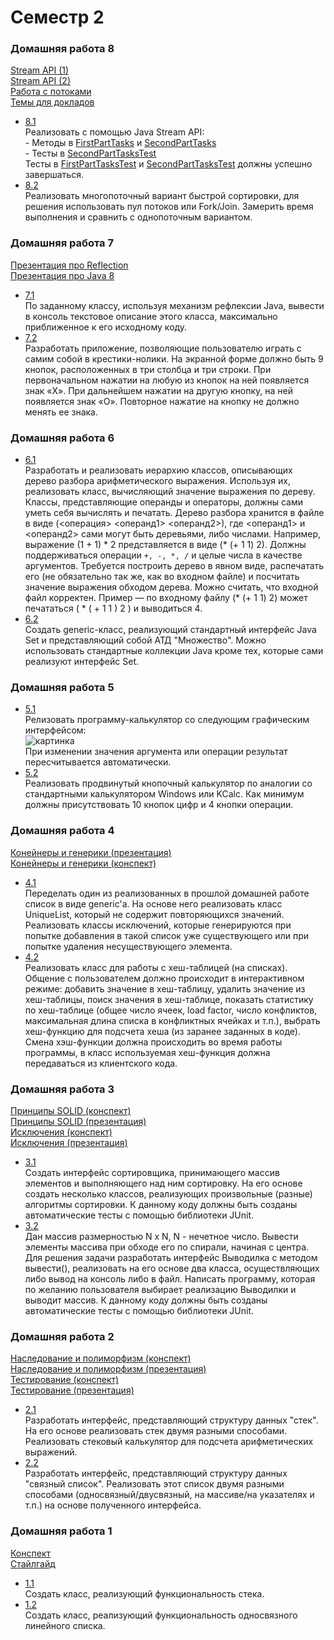 Семестр 2
=========
### Домашняя работа 8
[Stream API (1)](http://mit.spbau.ru/sewiki/images/5/5c/Java_2016_B_08.pdf) <br/>
[Stream API (2)](http://mit.spbau.ru/sewiki/images/2/25/Java_2016_B_09.pdf) <br/>
[Работа с потоками](http://mit.spbau.ru/sewiki/images/2/27/Java_2016_B_11.pdf) <br/>
[Темы для докладов](https://docs.google.com/document/d/1cSV-klGzx6loCzvZ-JHY_GCaw_nHK-vMiQN7UszIZ-Q/edit?usp=sharing)

- [8.1](https://github.com/Victor-Y-Fadeev/SPbSU/tree/master/course1/sem2/hw8/task1) <br/>
Реализовать с помощью Java Stream API: <br/>
\- Методы в [FirstPartTasks](https://gist.github.com/yurii-litvinov/527f289e454c296f7505ccaf79873428#file-firstparttasks-java) и [SecondPartTasks](https://gist.github.com/yurii-litvinov/527f289e454c296f7505ccaf79873428#file-secondparttasks-java) <br/>
\- Тесты в [SecondPartTasksTest](https://gist.github.com/yurii-litvinov/527f289e454c296f7505ccaf79873428#file-secondparttaskstest-java) <br/>
Тесты в [FirstPartTasksTest](https://gist.github.com/yurii-litvinov/527f289e454c296f7505ccaf79873428#file-firstparttaskstest-java) и [SecondPartTasksTest](https://gist.github.com/yurii-litvinov/527f289e454c296f7505ccaf79873428#file-secondparttaskstest-java) должны успешно завершаться.
- [8.2](https://github.com/Victor-Y-Fadeev/SPbSU/tree/master/course1/sem2/hw8/task2) <br/>
Реализовать многопоточный вариант быстрой сортировки, для решения использовать пул потоков или Fork/Join. Замерить время выполнения и сравнить с однопоточным вариантом.


### Домашняя работа 7
[Презентация про Reflection](http://mit.spbau.ru/sewiki/images/a/aa/Java_2016_B_10.pdf) <br/>
[Презентация про Java 8](http://mit.spbau.ru/sewiki/images/7/74/Java_2016_B_07.pdf)

- [7.1](https://github.com/Victor-Y-Fadeev/SPbSU/tree/master/course1/sem2/hw7/task1) <br/>
По заданному классу, используя механизм рефлексии Java, вывести в консоль текстовое описание этого класса, максимально приближенное к его исходному коду.
- [7.2](https://github.com/Victor-Y-Fadeev/SPbSU/tree/master/course1/sem2/hw7/task2) <br/>
Разработать приложение, позволяющие пользователю играть с самим собой в крестики-нолики. На экранной форме должно быть 9 кнопок, расположенных в три столбца и три строки. При первоначальном нажатии на любую из кнопок на ней появляется знак «Х». При дальнейшем нажатии на другую кнопку, на ней появляется знак «O». Повторное нажатие на кнопку не должно менять ее знака.


### Домашняя работа 6

- [6.1](https://github.com/Victor-Y-Fadeev/SPbSU/tree/master/course1/sem2/hw6/task1) <br/>
Разработать и реализовать иерархию классов, описывающих дерево разбора арифметического выражения. Используя их, реализовать класс, вычисляющий значение выражения по дереву. Классы, представляющие операнды и операторы, должны сами уметь себя вычислять и печатать. Дерево разбора хранится в файле в виде (<операция> <операнд1> <операнд2>), где <операнд1> и <операнд2> сами могут быть деревьями, либо числами. Например, выражение (1 + 1) * 2 представляется в виде (* (+ 1 1) 2). Должны поддерживаться операции `+, -, *, /` и целые числа в качестве аргументов. Требуется построить дерево в явном виде, распечатать его (не обязательно так же, как во входном файле) и посчитать значение выражения обходом дерева. Можно считать, что входной файл корректен. Пример — по входному файлу (* (+ 1 1) 2) может печататься ( * ( + 1 1 ) 2 ) и выводиться 4.
- [6.2](https://github.com/Victor-Y-Fadeev/SPbSU/tree/master/course1/sem2/hw6/task2) <br/>
Создать generic-класс, реализующий стандартный интерфейс Java Set и представляющий собой АТД "Множество". Можно использовать стандартные коллекции Java кроме тех, которые сами реализуют интерфейс Set.


### Домашняя работа 5

- [5.1](https://github.com/Victor-Y-Fadeev/SPbSU/tree/master/course1/sem2/hw5/task1) <br/>
Релизовать программу-калькулятор со следующим графическим интерфейсом: <br/>
![картинка](http://i.imgur.com/y3VDvTQ.jpg) <br/>
При изменении значения аргумента или операции результат пересчитывается автоматически.
- [5.2](https://github.com/Victor-Y-Fadeev/SPbSU/tree/master/course1/sem2/hw5/task2) <br/>
Реализовать продвинутый кнопочный калькулятор по аналогии со стандартными калькулятором Windows или KCalc. Как минимум должны присутствовать 10 кнопок цифр и 4 кнопки операции.


### Домашняя работа 4
[Конейнеры и генерики (презентация)](https://drive.google.com/open?id=1wYJTbXDkWUcUPuGUUBgm1xgR871ivSU7CedE3ShnFXg) <br/>
[Конейнеры и генерики (конспект)](https://drive.google.com/open?id=18-EAd66pJyCRTcqEIRRz9B8z2wAGsr4_-enwqFaNa2w)

- [4.1](https://github.com/Victor-Y-Fadeev/SPbSU/tree/master/course1/sem2/hw4/task1) <br/>
Переделать один из реализованных в прошлой домашней работе список в виде generic'а. На основе него реализовать класс UniqueList, который не содержит повторяющихся значений. Реализовать классы исключений, которые генерируются при попытке добавления в такой список уже существующего или при попытке удаления несуществующего элемента.
- [4.2](https://github.com/Victor-Y-Fadeev/SPbSU/tree/master/course1/sem2/hw4/task2) <br/>
Реализовать класс для работы с хеш-таблицей (на списках). Общение с пользователем должно происходит в интерактивном режиме: добавить значение в хеш-таблицу, удалить значение из хеш-таблицы, поиск значения в хеш-таблице, показать статистику по хеш-таблице (общее число ячеек, load factor, число конфликтов, максимальная длина списка в конфликтных ячейках и т.п.), выбрать хеш-функцию для подсчета хеша (из заранее заданных в коде). Смена хэш-функции должна происходить во время работы программы, в класс используемая хеш-функция должна передаваться из клиентского кода.


### Домашняя работа 3
[Принципы SOLID (конспект)](https://drive.google.com/open?id=15-XAjkfYFa-5QBEyBCPUlciIffk_wJg4lU5abDMBoF8) <br/>
[Принципы SOLID (презентация)](https://drive.google.com/open?id=1HOTW_yuAAEg7RFS3UESDjnKLSEbs_MmN28wPrZ5BGwo) <br/>
[Исключения (конспект)](https://drive.google.com/open?id=15kSnhQWLJxdRyD7jO1Uq9BkyiGRXblodv4N1gX8qj6E) <br/>
[Исключения (презентация)](https://drive.google.com/open?id=1x8YKxl3kHC1GWjoyidf454vTXlhqr1hWJlQ03J0dmo8)

- [3.1](https://github.com/Victor-Y-Fadeev/SPbSU/tree/master/course1/sem2/hw3/task1) <br/>
Создать интерфейс сортировщика, принимающего массив элементов и выполняющего над ним сортировку. На его основе создать несколько классов, реализующих произвольные (разные) алгоритмы сортировки. К данному коду должны быть созданы автоматические тесты с помощью библиотеки JUnit.
- [3.2](https://github.com/Victor-Y-Fadeev/SPbSU/tree/master/course1/sem2/hw3/task2) <br/>
Дан массив размерностью N x N, N - нечетное число. Вывести элементы массива при обходе его по спирали, начиная с центра. Для решения задачи разработать интерфейс Выводилка с методом вывести(), реализовать на его основе два класса, осуществляющих либо вывод на консоль либо в файл. Написать программу, которая по желанию пользователя выбирает реализацию Выводилки и выводит массив. К данному коду должны быть созданы автоматические тесты с помощью библиотеки JUnit.


### Домашняя работа 2
[Наследование и полиморфизм (конспект)](https://docs.google.com/document/d/1jSUq6-g5B44nDxJpzZy-YxUW-82GISOuceWuno2JPCk/edit?usp=sharing) <br/>
[Наследование и полиморфизм (презентация)](https://docs.google.com/presentation/d/1l8LsvKlJXWkMMqHcvhG7ZQiSHp47B28jtMnPkxCKx1M/edit?usp=sharing) <br/>
[Тестирование (конспект)](https://docs.google.com/document/d/1aqs0LEg9p-7U5wjO-Q82-zp25-9QISOIUeKDzOmD1Z0/edit?usp=sharing) <br/>
[Тестирование (презентация)](https://docs.google.com/presentation/d/1VUROElTM6LPSE_GxeqboNDc0Op-eemFpbKkMhvreanI/edit?usp=sharing)

- [2.1](https://github.com/Victor-Y-Fadeev/SPbSU/tree/master/course1/sem2/hw2/task1) <br/>
Разработать интерфейс, представляющий структуру данных "стек". На его основе реализовать стек двумя разными способами. Реализовать стековый калькулятор для подсчета арифметических выражений.
- [2.2](https://github.com/Victor-Y-Fadeev/SPbSU/tree/master/course1/sem2/hw2/task2) <br/>
Разработать интерфейс, представляющий структуру данных "связный список". Реализовать этот список двумя разными способами (односвязный/двусвязный, на массиве/на указателях и т.п.) на основе полученного интерфейса.


### Домашняя работа 1
[Конспект](https://docs.google.com/document/d/1wYVBQ4_OCKyQtkzBEa-8j3N9FJZqGnMBYMZV5T3xxN8/edit?usp=sharing) <br/>
[Стайлгайд](http://www.oracle.com/technetwork/java/javase/documentation/codeconvtoc-136057.html)

- [1.1](https://github.com/Victor-Y-Fadeev/SPbSU/tree/master/course1/sem2/hw1/task1) <br/>
Создать класс, реализующий функциональность стека.
- [1.2](https://github.com/Victor-Y-Fadeev/SPbSU/tree/master/course1/sem2/hw1/task2) <br/>
Создать класс, реализующий функциональность односвязного линейного списка.
